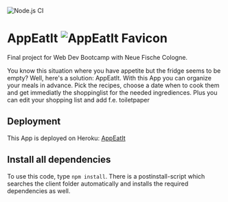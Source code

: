 ![Node.js CI](https://github.com/boldCM/Starter-Template/workflows/Node.js%20CI/badge.svg)

# AppEatIt ![AppEatIt Favicon](/root/dev/AppEatIt/client/src/assets/favicon.png)

Final project for Web Dev Bootcamp with Neue Fische Cologne.

You know this situation where you have appetite but the fridge seems to be empty? Well, here's a solution: AppEatIt.
With this App you can organize your meals in advance. Pick the recipes, choose a date when to cook them and get immediatly the shoppinglist for the needed ingrediences. Plus you can edit your shopping list and add f.e. toiletpaper

## Deployment

This App is deployed on Heroku: [AppEatIt](https://appeatit.herokuapp.com/)

## Install all dependencies

To use this code, type `npm install`. There is a postinstall-script which searches the client folder automatically and installs the required dependencies as well.
